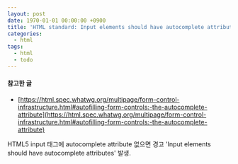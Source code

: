 ```yaml
---
layout: post
date: 1970-01-01 00:00:00 +0900
title: 'HTML standard: Input elements should have autocomplete attributes'
categories:
  - html
tags:
  - html
  - todo
---
```


#### 참고한 글
- [https://html.spec.whatwg.org/multipage/form-control-infrastructure.html#autofilling-form-controls:-the-autocomplete-attribute](https://html.spec.whatwg.org/multipage/form-control-infrastructure.html#autofilling-form-controls:-the-autocomplete-attribute)

HTML5
input 태그에 autocomplete attribute 없으면 경고 'Input elements should have autocomplete attributes' 발생.

